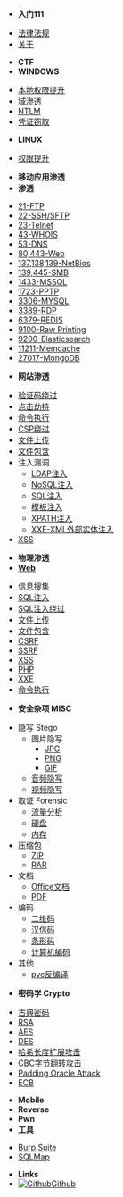 <!-- docs/_sidebar.md -->
- **入门111**
* [法律法规](/law)
* [关于](/about)
- **CTF**
- **WINDOWS**
* [本地权限提升]()
* [域渗透]()
* [NTLM]()
* [凭证窃取]()
- **LINUX**
* [权限提升]()
- **移动应用渗透**
- **渗透**
* [21-FTP]()
* [22-SSH/SFTP]()
* [23-Telnet]()
* [43-WHOIS]()
* [53-DNS]()
* [80,443-Web]()
* [137,138,139-NetBios]()
* [139,445-SMB]()
* [1433-MSSQL]()
* [1723-PPTP]()
* [3306-MYSQL]()
* [3389-RDP]()
* [6379-REDIS]()
* [9100-Raw Printing]()
* [9200-Elasticsearch]()
* [11211-Memcache]()
* [27017-MongoDB]()
- **网站渗透**
* [验证码绕过]()
* [点击劫持]()
* [命令执行]()
* [CSP绕过]()
* [文件上传]()
* [文件包含]()
* 注入漏洞
    * [LDAP注入]()
    * [NoSQL注入]()
    * [SQL注入]()
    * [模板注入]()
    * [XPATH注入]()
    * [XXE-XML外部实体注入]()
* [XSS]()
- **物理渗透**
- **[Web](/web/)**
* [信息搜集](/web/信息搜集)
* [SQL注入](/web/sqli)
* [SQL注入绕过](/web/sqli-bypass)
* [文件上传](/)
* [文件包含](/)
* [CSRF](/)
* [SSRF](/)
* [XSS](/)
* [PHP](/)
* [XXE](/)
* [命令执行](/)
- **安全杂项 MISC**
* 隐写 Stego
    * 图片隐写
        * [JPG]()
        * [PNG]()
        * [GIF]()
    * [音频隐写]()
    * [视频隐写]()
* 取证 Forensic
    * [流量分析]()
    * [硬盘]()
    * [内存]()
* 压缩包
    * [ZIP]()
    * [RAR]()
* 文档
    * [Office文档]()
    * [PDF]()
* 编码
    * [二维码]()
    * [汉信码]()
    * [条形码]()
    * [计算机编码]()
* 其他
    * [pyc反编译]()
- **密码学 Crypto**
* [古典密码](/)
* [RSA](/)
* [AES](/)
* [DES](/)
* [哈希长度扩展攻击](/)
* [CBC字节翻转攻击](/)
* [Padding Oracle Attack](/)
* [ECB](/)
- **Mobile**
- **Reverse**
- **Pwn**
- **工具**
* [Burp Suite](/)
* [SQLMap](/)
- **Links**
- [![Github](assets/img/github.svg)Github](https://github.com/)